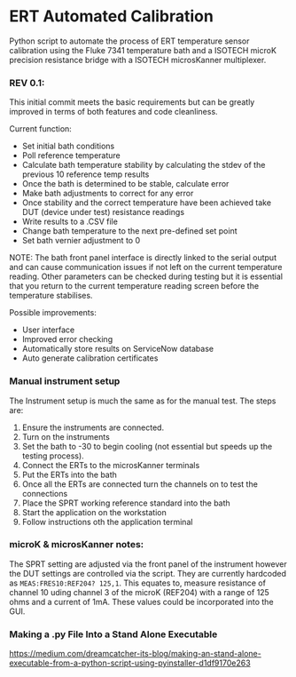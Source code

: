 # ERT Automated Calibration 
Python script to automate the process of ERT temperature sensor calibration using the Fluke 7341 temperature bath and a ISOTECH microK precision resistance bridge with a ISOTECH microsKanner multiplexer.


### REV 0.1: 
This initial commit meets the basic requirements but can be greatly improved in terms of both features and code cleanliness. 

Current function:
- Set initial bath conditions 
- Poll reference temperature 
- Calculate bath temperature stability by calculating the stdev of the previous 10 reference temp results
- Once the bath is determined to be stable, calculate error
- Make bath adjustments to correct for any error
- Once stability and the correct temperature have been achieved take DUT (device under test) resistance readings
- Write results to a .CSV file 
- Change bath temperature to the next pre-defined set point
- Set bath vernier adjustment to 0 


NOTE: The bath front panel interface is directly linked to the serial output and can cause communication issues if not left on the current temperature reading. Other parameters can be checked during testing but it is essential that you return to the current temperature reading screen before the temperature stabilises. 

Possible improvements: 
- User interface
- Improved error checking
- Automatically store results on ServiceNow database 
- Auto generate calibration certificates 

### Manual instrument setup 

The Instrument setup is much the same as for the manual test. The steps are: 

   1. Ensure the instruments are connected. 
   2. Turn on the instruments 
   3. Set the bath to -30 to begin cooling (not essential but speeds up the testing process).
   4. Connect the ERTs to the microsKanner terminals 
   5. Put the ERTs into the bath 
   6. Once all the ERTs are connected turn the channels on to test the connections
   7. Place the SPRT working reference standard into the bath 
   8. Start the application on the workstation 
   9. Follow instructions oth the application terminal 

### microK & microsKanner notes:

The SPRT setting are adjusted via the front panel of the instrument however the DUT settings are controlled via the script. They are currently hardcoded as ``` MEAS:FRES10:REF204? 125,1 ```. This equates to, measure resistance of channel 10 uding channel 3 of the microK (REF204) with a range of 125 ohms and a current of 1mA. These values could be incorporated into the GUI. 



### Making a .py File Into a Stand Alone Executable

https://medium.com/dreamcatcher-its-blog/making-an-stand-alone-executable-from-a-python-script-using-pyinstaller-d1df9170e263 

